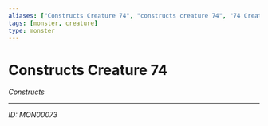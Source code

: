 ```yaml
---
aliases: ["Constructs Creature 74", "constructs creature 74", "74 Creature Constructs"]
tags: [monster, creature]
type: monster
---
```


# Constructs Creature 74

*Constructs*

---
*ID: MON00073*